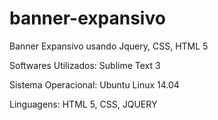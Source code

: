 # banner-expansivo
Banner Expansivo usando Jquery, CSS, HTML 5

<p>Softwares Utilizados: Sublime Text 3</p>
<p>Sistema Operacional: Ubuntu Linux 14.04</p>
<p>Linguagens: HTML 5, CSS, JQUERY</p>